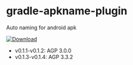 # gradle-apkname-plugin
Auto naming for android apk

[ ![Download](https://api.bintray.com/packages/ageet-atsushi/maven/gradle-apkname-plugin/images/download.svg) ](https://bintray.com/ageet-atsushi/maven/gradle-apkname-plugin/_latestVersion)

* v0.1.1-v0.1.2: AGP 3.0.0
* v0.1.3-v0.1.4: AGP 3.3.2
